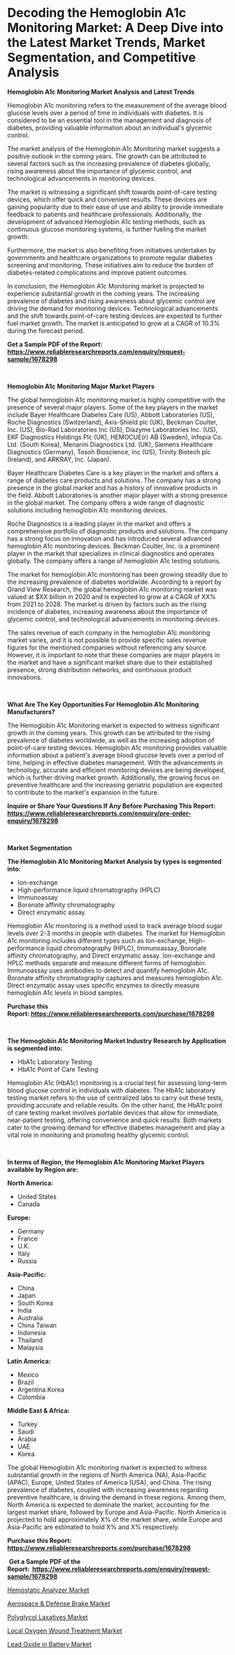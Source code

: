 <p><h1>Decoding the Hemoglobin A1c Monitoring Market: A Deep Dive into the Latest Market Trends, Market Segmentation, and Competitive Analysis</h1></p><p><strong>Hemoglobin A1c Monitoring Market Analysis and Latest Trends</strong></p>
<p><p>Hemoglobin A1c monitoring refers to the measurement of the average blood glucose levels over a period of time in individuals with diabetes. It is considered to be an essential tool in the management and diagnosis of diabetes, providing valuable information about an individual's glycemic control.</p><p>The market analysis of the Hemoglobin A1c Monitoring market suggests a positive outlook in the coming years. The growth can be attributed to several factors such as the increasing prevalence of diabetes globally, rising awareness about the importance of glycemic control, and technological advancements in monitoring devices.</p><p>The market is witnessing a significant shift towards point-of-care testing devices, which offer quick and convenient results. These devices are gaining popularity due to their ease of use and ability to provide immediate feedback to patients and healthcare professionals. Additionally, the development of advanced Hemoglobin A1c testing methods, such as continuous glucose monitoring systems, is further fueling the market growth.</p><p>Furthermore, the market is also benefiting from initiatives undertaken by governments and healthcare organizations to promote regular diabetes screening and monitoring. These initiatives aim to reduce the burden of diabetes-related complications and improve patient outcomes.</p><p>In conclusion, the Hemoglobin A1c Monitoring market is projected to experience substantial growth in the coming years. The increasing prevalence of diabetes and rising awareness about glycemic control are driving the demand for monitoring devices. Technological advancements and the shift towards point-of-care testing devices are expected to further fuel market growth. The market is anticipated to grow at a CAGR of 10.3% during the forecast period.</p></p>
<p><strong>Get a Sample PDF of the Report:&nbsp; <a href="https://www.reliableresearchreports.com/enquiry/request-sample/1678298">https://www.reliableresearchreports.com/enquiry/request-sample/1678298</a></strong></p>
<p>&nbsp;</p>
<p><strong>Hemoglobin A1c Monitoring Major Market Players</strong></p>
<p><p>The global hemoglobin A1c monitoring market is highly competitive with the presence of several major players. Some of the key players in the market include Bayer Healthcare Diabetes Care (US), Abbott Laboratories (US), Roche Diagnostics (Switzerland), Axis-Shield plc (UK), Beckman Coulter, Inc. (US), Bio-Rad Laboratories Inc (US), Diazyme Laboratories Inc. (US), EKF Diagnostics Holdings Plc (UK), HEMOCUE(r) AB (Sweden), Infopia Co. Ltd. (South Korea), Menarini Diagnostics Ltd. (UK), Siemens Healthcare Diagnostics (Germany), Tosoh Bioscience, Inc (US), Trinity Biotech plc (Ireland), and ARKRAY, Inc. (Japan).</p><p>Bayer Healthcare Diabetes Care is a key player in the market and offers a range of diabetes care products and solutions. The company has a strong presence in the global market and has a history of innovative products in the field. Abbott Laboratories is another major player with a strong presence in the global market. The company offers a wide range of diagnostic solutions including hemoglobin A1c monitoring devices.</p><p>Roche Diagnostics is a leading player in the market and offers a comprehensive portfolio of diagnostic products and solutions. The company has a strong focus on innovation and has introduced several advanced hemoglobin A1c monitoring devices. Beckman Coulter, Inc. is a prominent player in the market that specializes in clinical diagnostics and operates globally. The company offers a range of hemoglobin A1c testing solutions.</p><p>The market for hemoglobin A1c monitoring has been growing steadily due to the increasing prevalence of diabetes worldwide. According to a report by Grand View Research, the global hemoglobin A1c monitoring market was valued at $XX billion in 2020 and is expected to grow at a CAGR of XX% from 2021 to 2028. The market is driven by factors such as the rising incidence of diabetes, increasing awareness about the importance of glycemic control, and technological advancements in monitoring devices.</p><p>The sales revenue of each company in the hemoglobin A1c monitoring market varies, and it is not possible to provide specific sales revenue figures for the mentioned companies without referencing any source. However, it is important to note that these companies are major players in the market and have a significant market share due to their established presence, strong distribution networks, and continuous product innovations.</p></p>
<p>&nbsp;</p>
<p><strong>What Are The Key Opportunities For Hemoglobin A1c Monitoring Manufacturers?</strong></p>
<p><p>The Hemoglobin A1c Monitoring market is expected to witness significant growth in the coming years. This growth can be attributed to the rising prevalence of diabetes worldwide, as well as the increasing adoption of point-of-care testing devices. Hemoglobin A1c monitoring provides valuable information about a patient's average blood glucose levels over a period of time, helping in effective diabetes management. With the advancements in technology, accurate and efficient monitoring devices are being developed, which is further driving market growth. Additionally, the growing focus on preventive healthcare and the increasing geriatric population are expected to contribute to the market's expansion in the future.</p></p>
<p><strong>Inquire or Share Your Questions If Any Before Purchasing This Report: <a href="https://www.reliableresearchreports.com/enquiry/pre-order-enquiry/1678298">https://www.reliableresearchreports.com/enquiry/pre-order-enquiry/1678298</a></strong></p>
<p>&nbsp;</p>
<p><strong>Market Segmentation</strong></p>
<p><strong>The Hemoglobin A1c Monitoring Market Analysis by types is segmented into:</strong></p>
<p><ul><li>Ion-exchange</li><li>High-performance liquid chromatography (HPLC)</li><li>Immunoassay</li><li>Boronate affinity chromatography</li><li>Direct enzymatic assay</li></ul></p>
<p><p>Hemoglobin A1c monitoring is a method used to track average blood sugar levels over 2-3 months in people with diabetes. The market for Hemoglobin A1c monitoring includes different types such as Ion-exchange, High-performance liquid chromatography (HPLC), Immunoassay, Boronate affinity chromatography, and Direct enzymatic assay. Ion-exchange and HPLC methods separate and measure different forms of hemoglobin. Immunoassay uses antibodies to detect and quantify hemoglobin A1c. Boronate affinity chromatography captures and measures hemoglobin A1c. Direct enzymatic assay uses specific enzymes to directly measure hemoglobin A1c levels in blood samples.</p></p>
<p><strong>Purchase this Report:&nbsp;<a href="https://www.reliableresearchreports.com/purchase/1678298">https://www.reliableresearchreports.com/purchase/1678298</a></strong></p>
<p>&nbsp;</p>
<p><strong>The Hemoglobin A1c Monitoring Market Industry Research by Application is segmented into:</strong></p>
<p><ul><li>HbA1c Laboratory Testing</li><li>HbA1c Point of Care Testing</li></ul></p>
<p><p>Hemoglobin A1c (HbA1c) monitoring is a crucial test for assessing long-term blood glucose control in individuals with diabetes. The HbA1c laboratory testing market refers to the use of centralized labs to carry out these tests, providing accurate and reliable results. On the other hand, the HbA1c point of care testing market involves portable devices that allow for immediate, near-patient testing, offering convenience and quick results. Both markets cater to the growing demand for effective diabetes management and play a vital role in monitoring and promoting healthy glycemic control.</p></p>
<p>&nbsp;</p>
<p><strong>In terms of Region, the Hemoglobin A1c Monitoring Market Players available by Region are:</strong></p>
<p>
    <p> <strong> North America: </strong>
        <ul>
            <li>United States</li>
            <li>Canada</li>
        </ul>
        </p> 
    <p> <strong> Europe: </strong>
        <ul>
            <li>Germany</li>
            <li>France</li>
            <li>U.K.</li>
            <li>Italy</li>
            <li>Russia</li>
        </ul>
        </p> 
    <p> <strong> Asia-Pacific: </strong>
        <ul>
            <li>China</li>
            <li>Japan</li>
            <li>South Korea</li>
            <li>India</li>
            <li>Australia</li>
            <li>China Taiwan</li>
            <li>Indonesia</li>
            <li>Thailand</li>
            <li>Malaysia</li>
        </ul>
        </p> 
    <p> <strong> Latin America: </strong>
        <ul>
            <li>Mexico</li>
            <li>Brazil</li>
            <li>Argentina Korea</li>
            <li>Colombia</li>
        </ul>
        </p> 
    <p> <strong> Middle East & Africa: </strong>
        <ul>
            <li>Turkey</li>
            <li>Saudi</li>
            <li>Arabia</li>
            <li>UAE</li>
            <li>Korea</li>
        </ul>
    </p>
    </p>
<p><p>The global Hemoglobin A1c monitoring market is expected to witness substantial growth in the regions of North America (NA), Asia-Pacific (APAC), Europe, United States of America (USA), and China. The rising prevalence of diabetes, coupled with increasing awareness regarding preventive healthcare, is driving the demand in these regions. Among them, North America is expected to dominate the market, accounting for the largest market share, followed by Europe and Asia-Pacific. North America is projected to hold approximately X% of the market share, while Europe and Asia-Pacific are estimated to hold X% and X% respectively.</p></p>
<p><strong>Purchase this Report: <a href="https://www.reliableresearchreports.com/purchase/1678298">https://www.reliableresearchreports.com/purchase/1678298</a></strong></p>
<p>&nbsp;<strong>Get a Sample PDF of the Report:&nbsp;&nbsp;<a href="https://www.reliableresearchreports.com/enquiry/request-sample/1678298">https://www.reliableresearchreports.com/enquiry/request-sample/1678298</a></strong></p>
<p><strong></strong></p>
<p><p><a href="https://www.linkedin.com/pulse/hemostatic-analyzer-market-size-share-amp-trends-analysis/">Hemostatic Analyzer Market</a></p><p><a href="https://medium.com/@mikeflatley6362/aerospace-amp-defense-brake-market-exploring-market-share-market-trends-and-future-growth-fea731f68664">Aerospace & Defense Brake Market</a></p><p><a href="https://github.com/NorbertYates/Market-Research-Report-List-2/blob/main/polyglycol-laxatives-market.md">Polyglycol Laxatives Market</a></p><p><a href="https://www.linkedin.com/pulse/local-oxygen-wound-treatment-market-size-growth-forecast/">Local Oxygen Wound Treatment Market</a></p><p><a href="https://medium.com/@briaabshire64/lead-oxide-in-battery-market-analysis-its-cagr-market-segmentation-and-global-industry-overview-d6f54a306b54">Lead Oxide in Battery Market</a></p></p>
